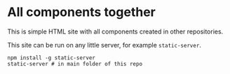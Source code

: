 # All components together

This is simple HTML site with all components created in other repositories.

This site can be run on any little server, for example `static-server`.
```
npm install -g static-server
static-server # in main folder of this repo
```